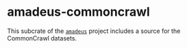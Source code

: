 # amadeus-commoncrawl

This subcrate of the [`amadeus`](https://github.com/alecmocatta/amadeus) project includes a source for the CommonCrawl datasets.
